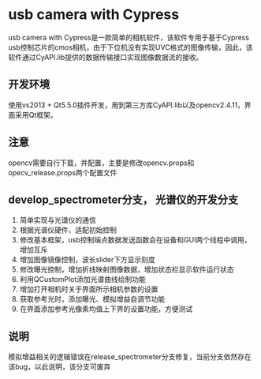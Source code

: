 # usb camera with Cypress
usb camera with Cypress是一款简单的相机软件，该软件专用于基于Cypress usb控制芯片的cmos相机，由于下位机没有实现UVC格式的图像传输，因此，该软件通过CyAPI.lib提供的数据传输接口实现图像数据流的接收。
## 开发环境
使用vs2013 + Qt5.5.0插件开发，用到第三方库CyAPI.lib以及opencv2.4.11，界面采用Qt框架。
## 注意
opencv需要自行下载，并配置，主要是修改opencv.props和opecv_release.props两个配置文件
## develop_spectrometer分支， 光谱仪的开发分支
1. 简单实现与光谱仪的通信
2. 根据光谱仪硬件，适配初始控制
3. 修改基本框架，usb控制端点数据发送函数会在设备和GUI两个线程中调用，增加互斥
4. 增加图像镜像控制，波长slider下方显示刻度
5. 修改曝光控制，增加折线映射图像数据，增加状态栏显示软件运行状态
6. 利用QCustomPlot添加光谱曲线绘制功能
7. 增加打开相机时关于界面所示相机参数的设置
8. 获取参考光时，添加曝光、模拟增益自调节功能
9. 在界面添加参考光像素均值上下界的设置功能，方便测试
## 说明
模拟增益相关的逻辑错误在release_spectrometer分支修复，当前分支依然存在该bug，以此说明，该分支可废弃
